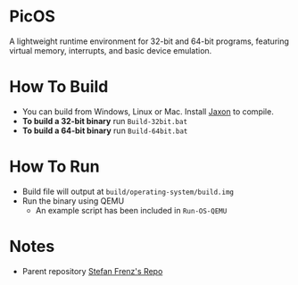 # PicOS
A lightweight runtime environment for 32-bit and 64-bit programs, featuring virtual memory, interrupts, and basic device emulation.

# How To Build
+ You can build from Windows, Linux or Mac. Install [Jaxon](https://konloch.com/Jaxon) to compile.
+ **To build a 32-bit binary** run `Build-32bit.bat`
+ **To build a 64-bit binary** run `Build-64bit.bat`

# How To Run
+ Build file will output at `build/operating-system/build.img`
+ Run the binary using QEMU
	+ An example script has been included in `Run-OS-QEMU`

# Notes
+ Parent repository [Stefan Frenz's Repo](https://fam-frenz.de/stefan/picos.html)